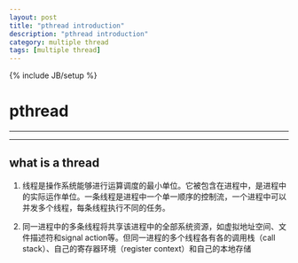 ```yaml
---
layout: post
title: "pthread introduction"
description: "pthread introduction"
category: multiple thread
tags: [multiple thread]
---
```

{% include JB/setup %}


pthread
=======================================================================================
- - -
- - -
what is a thread
--------------------------------------------------------------------------------------
1. 线程是操作系统能够进行运算调度的最小单位。它被包含在进程中，是进程中的实际运作单位。一条线程是进程中一个单一顺序的控制流，一个进程中可以并发多个线程，每条线程执行不同的任务。

2. 同一进程中的多条线程将共享该进程中的全部系统资源，如虚拟地址空间、文件描述符和signal action等。但同一进程的多个线程各有各的调用栈（call stack）、自己的寄存器环境（register context）和自己的本地存储

